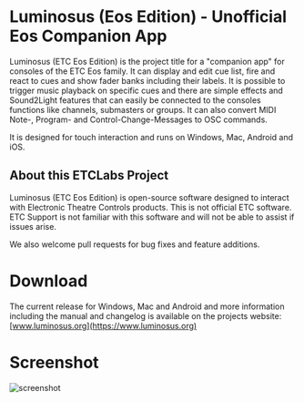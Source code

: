 # Luminosus (Eos Edition) - Unofficial Eos Companion App

Luminosus (ETC Eos Edition) is the project title for a "companion app" for consoles of the ETC Eos family.
It can display and edit cue list, fire and react to cues and show fader banks including their labels.
It is possible to trigger music playback on specific cues and there are simple effects and Sound2Light
features that can easily be connected to the consoles functions like channels, submasters or groups.
It can also convert MIDI Note-, Program- and Control-Change-Messages to OSC commands.

It is designed for touch interaction and runs on Windows, Mac, Android and iOS.

## About this ETCLabs Project
Luminosus (ETC Eos Edition) is open-source software designed to interact with Electronic Theatre Controls products. This is not official ETC software.
ETC Support is not familiar with this software and will not be able to assist if issues arise.

We also welcome pull requests for bug fixes and feature additions.

# Download

The current release for Windows, Mac and Android and more information including the manual and changelog is available on the projects website: [www.luminosus.org](https://www.luminosus.org)

# Screenshot

![screenshot](https://www.luminosus.org/img/all_blocks.png)
